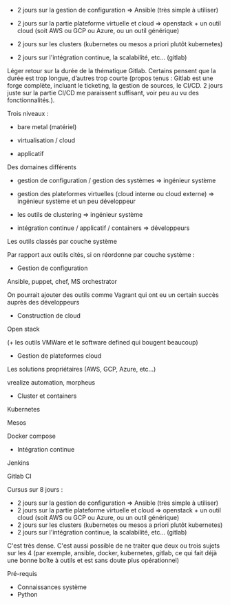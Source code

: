 - 2 jours sur la gestion de configuration => Ansible (très simple à utiliser)

- 2 jours sur la partie plateforme virtuelle et cloud => openstack + un outil cloud (soit AWS ou GCP ou Azure, ou un outil générique)

- 2 jours sur les clusters (kubernetes ou mesos a priori plutôt kubernetes)

- 2 jours sur l'intégration continue, la scalabilité, etc... (gitlab)

Léger retour sur la durée de la thématique Gitlab. Certains pensent que la durée est trop longue, d’autres trop courte (propos tenus : Gitlab est une forge complète, incluant le ticketing, la gestion de sources, le CI/CD. 2 jours juste sur la partie CI/CD me paraissent suffisant, voir peu au vu des fonctionnalités.).

 
Trois niveaux :

- bare metal (matériel)

- virtualisation / cloud

- applicatif

Des domaines différents

- gestion de configuration / gestion des systèmes => ingénieur système

- gestion des plateformes virtuelles (cloud interne ou cloud externe) => ingénieur système et un peu développeur

- les outils de clustering => ingénieur système

- intégration continue / applicatif / containers => développeurs

Les outils classés par couche système

Par rapport aux outils cités, si on réordonne par couche système :

- Gestion de configuration

Ansible, puppet, chef, MS orchestrator

On pourrait ajouter des outils comme Vagrant qui ont eu un certain succès auprès des développeurs

- Construction de cloud

Open stack

(+ les outils VMWare et le software defined qui bougent beaucoup)

- Gestion de plateformes cloud

Les solutions propriétaires (AWS, GCP, Azure, etc...)

vrealize automation, morpheus

- Cluster et containers

Kubernetes

Mesos

Docker compose

- Intégration continue

Jenkins

Gitlab CI

 
Cursus sur 8 jours : 

- 2 jours sur la gestion de configuration => Ansible (très simple à utiliser)
- 2 jours sur la partie plateforme virtuelle et cloud => openstack + un outil cloud (soit AWS ou GCP ou Azure, ou un outil générique)
- 2 jours sur les clusters (kubernetes ou mesos a priori plutôt kubernetes)
- 2 jours sur l'intégration continue, la scalabilité, etc... (gitlab)

C'est très dense. C'est aussi possible de ne traiter que deux ou trois sujets sur les 4 (par exemple, ansible, docker, kubernetes, gitlab, ce qui fait déjà une bonne boîte à outils et est sans doute plus opérationnel)

Pré-requis
- Connaissances système
- Python
